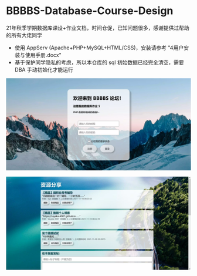 # BBBBS-Database-Course-Design
21年秋季学期数据库课设+作业文档，时间仓促，已知问题很多，感谢提供过帮助的所有大佬同学

- 使用 AppServ (Apache+PHP+MySQL+HTML/CSS)，安装请参考 "4用户安装与使用手册.docx"
- 基于保护同学隐私的考虑，所以本仓库的 sql 初始数据已经完全清空，需要 DBA 手动初始化才能运行

![](./login_prtsc.webp)

![](./posts_prtsc.webp)

